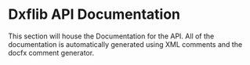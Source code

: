 # Dxflib API Documentation
This section will house the Documentation for the API. All of the documentation is automatically
generated using XML comments and the docfx comment generator.